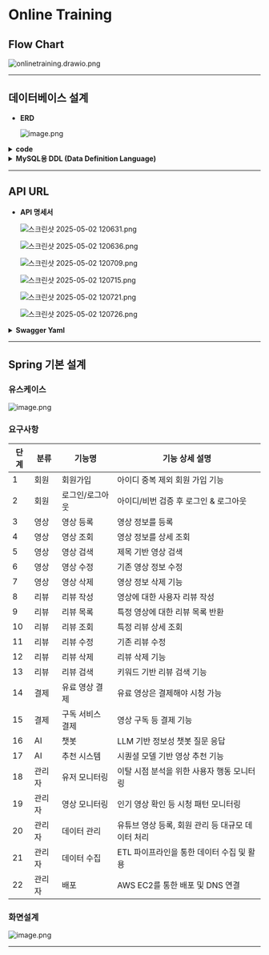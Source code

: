 # Online Training

## Flow Chart

![onlinetraining.drawio.png](imgs/onlinetraining.drawio.png)

---

## 데이터베이스 설계

- **ERD**
    
    ![image.png](imgs/image.png)
    
<details>
<summary><b>code</b></summary>
    
    Project VideoService {
      database_type: "MySQL"
    }
    
    Table User {
      id INT [pk, increment]
      username VARCHAR(50) [not null, unique]
      password VARCHAR(100) [not null]
      email VARCHAR(100) [not null]
      is_premium BOOLEAN [default: false]
      subscription_expiry DATE
    }
    
    Table Video {
      id INT [pk, increment]
      title VARCHAR(255) [not null]
      description TEXT
      category VARCHAR(100)
      upload_date DATETIME [default: `CURRENT_TIMESTAMP`]
      uploader_id INT [ref: > User.id]
      is_paid BOOLEAN [default: false]
    }
    
    Table Review {
      id INT [pk, increment]
      user_id INT [ref: > User.id]
      video_id INT [ref: > Video.id]
      content TEXT
      rating INT
      created_at DATETIME [default: `CURRENT_TIMESTAMP`]
    }
    
    Table WatchHistory {
      id INT [pk, increment]
      user_id INT [ref: > User.id]
      video_id INT [ref: > Video.id]
      watched_at DATETIME [default: `CURRENT_TIMESTAMP`]
      duration INT
      is_counted_for_revenue BOOLEAN [default: true]
    }
    
    Table Monitoring {
      id INT [pk, increment]
      user_id INT [ref: > User.id]
      video_id INT [ref: > Video.id]
      action_type VARCHAR(50)
      action_time DATETIME [default: `CURRENT_TIMESTAMP`]
    }
    
    Table Revenue {
      id INT [pk, increment]
      video_id INT [ref: > Video.id]
      uploader_id INT [ref: > User.id]
      view_count INT [default: 0]
      revenue_per_view DECIMAL(10,2) [default: 100.00]
      total_revenue DECIMAL(12,2) [default: 0.00]
      last_updated DATETIME [default: `CURRENT_TIMESTAMP`]
    }
    
    Table Payout {
      id INT [pk, increment]
      uploader_id INT [ref: > User.id]
      total_paid DECIMAL(12,2) [not null]
      payout_date DATETIME [default: `CURRENT_TIMESTAMP`]
      revenue_id INT [ref: > Revenue.id]
      note TEXT
    }

  </details> 
<details>
  <summary><b>MySQL용 DDL (Data Definition Language)</b></summary>

    CREATE TABLE User (
        id INT AUTO_INCREMENT PRIMARY KEY,
        username VARCHAR(50) NOT NULL UNIQUE,
        password VARCHAR(100) NOT NULL,
        email VARCHAR(100) NOT NULL,
        is_premium BOOLEAN DEFAULT FALSE,
        subscription_expiry DATE
    );
    
    CREATE TABLE Video (
        id INT AUTO_INCREMENT PRIMARY KEY,
        title VARCHAR(255) NOT NULL,
        description TEXT,
        category VARCHAR(100),
        upload_date DATETIME DEFAULT CURRENT_TIMESTAMP,
        uploader_id INT,
        is_paid BOOLEAN DEFAULT FALSE,
        FOREIGN KEY (uploader_id) REFERENCES User(id)
    );
    
    CREATE TABLE Review (
        id INT AUTO_INCREMENT PRIMARY KEY,
        user_id INT,
        video_id INT,
        content TEXT,
        rating INT,
        created_at DATETIME DEFAULT CURRENT_TIMESTAMP,
        FOREIGN KEY (user_id) REFERENCES User(id),
        FOREIGN KEY (video_id) REFERENCES Video(id)
    );
    
    CREATE TABLE WatchHistory (
        id INT AUTO_INCREMENT PRIMARY KEY,
        user_id INT,
        video_id INT,
        watched_at DATETIME DEFAULT CURRENT_TIMESTAMP,
        duration INT,
        is_counted_for_revenue BOOLEAN DEFAULT TRUE,
        FOREIGN KEY (user_id) REFERENCES User(id),
        FOREIGN KEY (video_id) REFERENCES Video(id)
    );
    
    CREATE TABLE Monitoring (
        id INT AUTO_INCREMENT PRIMARY KEY,
        user_id INT,
        video_id INT,
        action_type VARCHAR(50),
        action_time DATETIME DEFAULT CURRENT_TIMESTAMP,
        FOREIGN KEY (user_id) REFERENCES User(id),
        FOREIGN KEY (video_id) REFERENCES Video(id)
    );
    
    CREATE TABLE Revenue (
        id INT AUTO_INCREMENT PRIMARY KEY,
        video_id INT,
        uploader_id INT,
        view_count INT DEFAULT 0,
        revenue_per_view DECIMAL(10,2) DEFAULT 100.00,
        total_revenue DECIMAL(12,2) DEFAULT 0.00,
        last_updated DATETIME DEFAULT CURRENT_TIMESTAMP,
        FOREIGN KEY (video_id) REFERENCES Video(id),
        FOREIGN KEY (uploader_id) REFERENCES User(id)
    );
    
    CREATE TABLE Payout (
        id INT AUTO_INCREMENT PRIMARY KEY,
        uploader_id INT,
        total_paid DECIMAL(12,2) NOT NULL,
        payout_date DATETIME DEFAULT CURRENT_TIMESTAMP,
        revenue_id INT,
        note TEXT,
        FOREIGN KEY (uploader_id) REFERENCES User(id),
        FOREIGN KEY (revenue_id) REFERENCES Revenue(id)
    );
    
  </details> 
    

---

## API URL

- **API 명세서**
    
    ![스크린샷 2025-05-02 120631.png](imgs/%EC%8A%A4%ED%81%AC%EB%A6%B0%EC%83%B7_2025-05-02_120631.png)
    
    ![스크린샷 2025-05-02 120636.png](imgs/%EC%8A%A4%ED%81%AC%EB%A6%B0%EC%83%B7_2025-05-02_120636.png)
    
    ![스크린샷 2025-05-02 120709.png](imgs/%EC%8A%A4%ED%81%AC%EB%A6%B0%EC%83%B7_2025-05-02_120709.png)
    
    ![스크린샷 2025-05-02 120715.png](imgs/%EC%8A%A4%ED%81%AC%EB%A6%B0%EC%83%B7_2025-05-02_120715.png)
    
    ![스크린샷 2025-05-02 120721.png](imgs/%EC%8A%A4%ED%81%AC%EB%A6%B0%EC%83%B7_2025-05-02_120721.png)
    
    ![스크린샷 2025-05-02 120726.png](imgs/%EC%8A%A4%ED%81%AC%EB%A6%B0%EC%83%B7_2025-05-02_120726.png)
<details>
<summary><b>Swagger Yaml</b></summary>  
    
    openapi: 3.0.0
    info:
      title: Video Platform API
      version: 1.0.0
      description: 회원가입, 로그인, 영상 관리, 리뷰, 결제, AI 기능, 관리자 기능을 포함한 전체 API 명세서
    
    servers:
      - url: https://api.example.com/v1
        description: Production Server
    
    paths:
      /users/register:
        post:
          summary: 회원가입
          operationId: registerUser
          tags: [회원]
          requestBody:
            required: true
            content:
              application/json:
                schema:
                  type: object
                  required: [username, password, email]
                  properties:
                    username:
                      type: string
                    password:
                      type: string
                    email:
                      type: string
          responses:
            '201':
              description: 회원가입 성공
            '409':
              description: 아이디 중복
    
      /users/login:
        post:
          summary: 로그인
          operationId: loginUser
          tags: [회원]
          requestBody:
            required: true
            content:
              application/json:
                schema:
                  type: object
                  required: [username, password]
                  properties:
                    username:
                      type: string
                    password:
                      type: string
          responses:
            '200':
              description: 로그인 성공
            '401':
              description: 인증 실패
    
      /users/logout:
        post:
          summary: 로그아웃
          operationId: logoutUser
          tags: [회원]
          responses:
            '200':
              description: 로그아웃 성공
    
      /videos:
        post:
          summary: 영상 등록
          operationId: uploadVideo
          tags: [영상]
          requestBody:
            required: true
            content:
              application/json:
                schema:
                  type: object
                  required: [title, description, url]
                  properties:
                    title:
                      type: string
                    description:
                      type: string
                    url:
                      type: string
          responses:
            '201':
              description: 영상 등록 성공
    
        get:
          summary: 영상 검색 (제목 기반)
          operationId: searchVideos
          tags: [영상]
          parameters:
            - in: query
              name: title
              schema:
                type: string
              required: false
          responses:
            '200':
              description: 영상 목록 반환
    
      /videos/{videoId}:
        get:
          summary: 영상 상세 조회
          operationId: getVideo
          tags: [영상]
          parameters:
            - in: path
              name: videoId
              required: true
              schema:
                type: string
          responses:
            '200':
              description: 영상 정보 반환
    
        put:
          summary: 영상 수정
          operationId: updateVideo
          tags: [영상]
          parameters:
            - in: path
              name: videoId
              required: true
              schema:
                type: string
          requestBody:
            required: true
            content:
              application/json:
                schema:
                  type: object
                  properties:
                    title:
                      type: string
                    description:
                      type: string
          responses:
            '200':
              description: 수정 완료
    
        delete:
          summary: 영상 삭제
          operationId: deleteVideo
          tags: [영상]
          parameters:
            - in: path
              name: videoId
              required: true
              schema:
                type: string
          responses:
            '204':
              description: 삭제 완료
    
      /reviews:
        post:
          summary: 리뷰 작성
          operationId: writeReview
          tags: [리뷰]
          requestBody:
            required: true
            content:
              application/json:
                schema:
                  type: object
                  required: [videoId, content, rating]
                  properties:
                    videoId:
                      type: string
                    content:
                      type: string
                    rating:
                      type: integer
                      minimum: 1
                      maximum: 5
          responses:
            '201':
              description: 리뷰 작성 성공
    
        get:
          summary: 리뷰 검색 (키워드 기반)
          operationId: searchReviews
          tags: [리뷰]
          parameters:
            - in: query
              name: keyword
              required: false
              schema:
                type: string
          responses:
            '200':
              description: 검색된 리뷰 목록 반환
    
      /reviews/video/{videoId}:
        get:
          summary: 영상별 리뷰 목록
          operationId: listReviewsByVideo
          tags: [리뷰]
          parameters:
            - in: path
              name: videoId
              required: true
              schema:
                type: string
          responses:
            '200':
              description: 리뷰 목록 반환
    
      /reviews/{reviewId}:
        get:
          summary: 리뷰 상세 조회
          operationId: getReview
          tags: [리뷰]
          parameters:
            - in: path
              name: reviewId
              required: true
              schema:
                type: string
          responses:
            '200':
              description: 리뷰 정보 반환
    
        put:
          summary: 리뷰 수정
          operationId: updateReview
          tags: [리뷰]
          parameters:
            - in: path
              name: reviewId
              required: true
              schema:
                type: string
          requestBody:
            required: true
            content:
              application/json:
                schema:
                  type: object
                  properties:
                    content:
                      type: string
                    rating:
                      type: integer
          responses:
            '200':
              description: 수정 완료
    
        delete:
          summary: 리뷰 삭제
          operationId: deleteReview
          tags: [리뷰]
          parameters:
            - in: path
              name: reviewId
              required: true
              schema:
                type: string
          responses:
            '204':
              description: 삭제 완료
    
      /payments/video:
        post:
          summary: 유료 영상 결제
          operationId: payForVideo
          tags: [결제]
          requestBody:
            required: true
            content:
              application/json:
                schema:
                  type: object
                  required: [userId, videoId, paymentMethod]
                  properties:
                    userId:
                      type: string
                    videoId:
                      type: string
                    paymentMethod:
                      type: string
          responses:
            '200':
              description: 결제 성공
            '402':
              description: 결제 실패
    
      /payments/subscribe:
        post:
          summary: 구독 서비스 결제
          operationId: subscribe
          tags: [결제]
          requestBody:
            required: true
            content:
              application/json:
                schema:
                  type: object
                  required: [userId, planId]
                  properties:
                    userId:
                      type: string
                    planId:
                      type: string
          responses:
            '200':
              description: 구독 성공
    
      /ai/chatbot:
        post:
          summary: 챗봇 질문 응답
          operationId: chatbotResponse
          tags: [AI]
          requestBody:
            required: true
            content:
              application/json:
                schema:
                  type: object
                  required: [question]
                  properties:
                    question:
                      type: string
          responses:
            '200':
              description: 챗봇 응답 반환
    
      /ai/recommend:
        get:
          summary: 영상 추천
          operationId: recommendVideos
          tags: [AI]
          parameters:
            - in: query
              name: userId
              required: true
              schema:
                type: string
          responses:
            '200':
              description: 추천 영상 목록 반환
    
      /admin/monitoring/users:
        get:
          summary: 유저 행동 모니터링
          operationId: monitorUsers
          tags: [관리자]
          responses:
            '200':
              description: 유저 모니터링 데이터 반환
    
      /admin/monitoring/videos:
        get:
          summary: 영상 시청 패턴 모니터링
          operationId: monitorVideos
          tags: [관리자]
          responses:
            '200':
              description: 인기 영상 및 패턴 반환
    
      /admin/data:
        post:
          summary: 대규모 데이터 등록/관리
          operationId: manageData
          tags: [관리자]
          responses:
            '200':
              description: 데이터 처리 완료
    
      /admin/etl:
        get:
          summary: ETL 파이프라인 데이터 수집
          operationId: etlData
          tags: [관리자]
          responses:
            '200':
              description: 수집된 데이터 반환
    
      /admin/deploy:
        post:
          summary: 서비스 배포
          operationId: deployService
          tags: [관리자]
          responses:
            '200':
              description: 배포 성공
    
</details>
    

---

## Spring 기본 설계

### **유스케이스**

![image.png](imgs/image%201.png)

### **요구사항**

| 단계 | 분류 | 기능명 | 기능 상세 설명 |
| --- | --- | --- | --- |
| 1 | 회원 | 회원가입 | 아이디 중복 제외 회원 가입 기능 |
| 2 | 회원 | 로그인/로그아웃 | 아이디/비번 검증 후 로그인 & 로그아웃 |
| 3 | 영상 | 영상 등록 | 영상 정보를 등록 |
| 4 | 영상 | 영상 조회 | 영상 정보를 상세 조회 |
| 5 | 영상 | 영상 검색 | 제목 기반 영상 검색 |
| 6 | 영상 | 영상 수정 | 기존 영상 정보 수정 |
| 7 | 영상 | 영상 삭제 | 영상 정보 삭제 기능 |
| 8 | 리뷰 | 리뷰 작성 | 영상에 대한 사용자 리뷰 작성 |
| 9 | 리뷰 | 리뷰 목록 | 특정 영상에 대한 리뷰 목록 반환 |
| 10 | 리뷰 | 리뷰 조회 | 특정 리뷰 상세 조회 |
| 11 | 리뷰 | 리뷰 수정 | 기존 리뷰 수정 |
| 12 | 리뷰 | 리뷰 삭제 | 리뷰 삭제 기능 |
| 13 | 리뷰 | 리뷰 검색 | 키워드 기반 리뷰 검색 기능 |
| 14 | 결제 | 유료 영상 결제 | 유료 영상은 결제해야 시청 가능 |
| 15 | 결제 | 구독 서비스 결제 | 영상 구독 등 결제 기능 |
| 16 | AI | 챗봇 | LLM 기반 정보성 챗봇 질문 응답 |
| 17 | AI | 추천 시스템 | 시퀀셜 모델 기반 영상 추천 기능 |
| 18 | 관리자 | 유저 모니터링 | 이탈 시점 분석을 위한 사용자 행동 모니터링 |
| 19 | 관리자 | 영상 모니터링 | 인기 영상 확인 등 시청 패턴 모니터링 |
| 20 | 관리자 | 데이터 관리 | 유튜브 영상 등록, 회원 관리 등 대규모 데이터 처리 |
| 21 | 관리자 | 데이터 수집 | ETL 파이프라인을 통한 데이터 수집 및 활용 |
| 22 | 관리자 | 배포 | AWS EC2를 통한 배포 및 DNS 연결 |

### **화면설계**

![image.png](imgs/image%202.png)

---